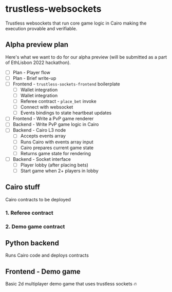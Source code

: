 # trustless-websockets

Trustless websockets that run core game logic in Cairo making the execution provable and verifiable.

Alpha preview plan
------------------

Here's what we want to do for our alpha preview (will be submitted as a part of EthLisbon 2022 hackathon).

- [ ] Plan - Player flow
- [ ] Plan - Brief write-up
- [ ] Frontend - `trustless-sockets-frontend` boilerplate
  * [ ] Wallet integration
  * [ ] Wallet integration
  * [ ] Referee contract - `place_bet` invoke
  * [ ] Connect with websocket
  * [ ] Events bindings to state heartbeat updates
- [ ] Frontend - Write a PvP game renderer
- [ ] Backend - Write PvP game logic in Cairo
- [ ] Backend - Cairo L3 node
  * [ ] Accepts events array
  * [ ] Runs Cairo with events array input
  * [ ] Cairo prepares current game state
  * [ ] Returns game state for rendering
- [ ] Backend - Socket interface
    * [ ] Player lobby (after placing bets)
    * [ ] Start game when 2+ players in lobby

## Cairo stuff

Cairo contracts to be deployed

### 1. Referee contract

### 2. Demo game contract

## Python backend

Runs Cairo code and deploys contracts

## Frontend - Demo game

Basic 2d multiplayer demo game that uses trustless sockets :fire: